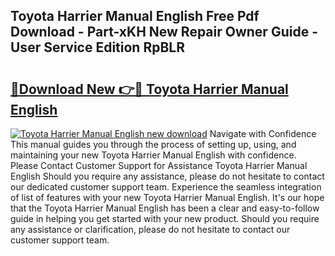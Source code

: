 ## Toyota Harrier Manual English Free Pdf Download - Part-xKH New Repair Owner Guide - User Service Edition RpBLR

# <h2><a href="http://bc53737.oget.top/?id=Toyota+Harrier+Manual+English">🔗Download New 👉🔴 Toyota Harrier Manual English</a></h2>

[![Toyota Harrier Manual English new download](https://i.imgur.com/5g1atiW.png)](http://bc53737.oget.top/?id=Toyota+Harrier+Manual+English)
Navigate with Confidence This manual guides you through the process of setting up, using, and maintaining your new Toyota Harrier Manual English with confidence. Please Contact Customer Support for Assistance Toyota Harrier Manual English Should you require any assistance, please do not hesitate to contact our dedicated customer support team. Experience the seamless integration of list of features with your new Toyota Harrier Manual English. It's our hope that the Toyota Harrier Manual English has been a clear and easy-to-follow guide in helping you get started with your new product. Should you require any assistance or clarification, please do not hesitate to contact our customer support team.
